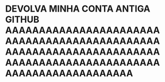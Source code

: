 # DEVOLVA MINHA CONTA ANTIGA GITHUB AAAAAAAAAAAAAAAAAAAAAAAAAAAAAAAAAAAAAAAAAAAAAAAAAAAAAAAAAAAAAAAAAAAAAAAAAAAAAAAAAAAAAAAAAAAAAAAAAAAAAAAAAAAAAAA

<!---
luizhenriquecc/luizhenriquecc is a ✨ special ✨ repository because its `README.md` (this file) appears on your GitHub profile.
You can click the Preview link to take a look at your changes.
--->
